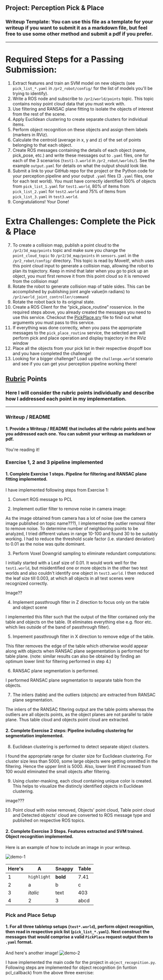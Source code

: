 ## Project: Perception Pick & Place
### Writeup Template: You can use this file as a template for your writeup if you want to submit it as a markdown file, but feel free to use some other method and submit a pdf if you prefer.

---


# Required Steps for a Passing Submission:
1. Extract features and train an SVM model on new objects (see `pick_list_*.yaml` in `/pr2_robot/config/` for the list of models you'll be trying to identify). 
2. Write a ROS node and subscribe to `/pr2/world/points` topic. This topic contains noisy point cloud data that you must work with.
3. Use filtering and RANSAC plane fitting to isolate the objects of interest from the rest of the scene.
4. Apply Euclidean clustering to create separate clusters for individual items.
5. Perform object recognition on these objects and assign them labels (markers in RViz).
6. Calculate the centroid (average in x, y and z) of the set of points belonging to that each object.
7. Create ROS messages containing the details of each object (name, pick_pose, etc.) and write these messages out to `.yaml` files, one for each of the 3 scenarios (`test1-3.world` in `/pr2_robot/worlds/`).  See the example `output.yaml` for details on what the output should look like.  
8. Submit a link to your GitHub repo for the project or the Python code for your perception pipeline and your output `.yaml` files (3 `.yaml` files, one for each test world).  You must have correctly identified 100% of objects from `pick_list_1.yaml` for `test1.world`, 80% of items from `pick_list_2.yaml` for `test2.world` and 75% of items from `pick_list_3.yaml` in `test3.world`.
9. Congratulations!  Your Done!

# Extra Challenges: Complete the Pick & Place
7. To create a collision map, publish a point cloud to the `/pr2/3d_map/points` topic and make sure you change the `point_cloud_topic` to `/pr2/3d_map/points` in `sensors.yaml` in the `/pr2_robot/config/` directory. This topic is read by Moveit!, which uses this point cloud input to generate a collision map, allowing the robot to plan its trajectory.  Keep in mind that later when you go to pick up an object, you must first remove it from this point cloud so it is removed from the collision map!
8. Rotate the robot to generate collision map of table sides. This can be accomplished by publishing joint angle value(in radians) to `/pr2/world_joint_controller/command`
9. Rotate the robot back to its original state.
10. Create a ROS Client for the “pick_place_routine” rosservice.  In the required steps above, you already created the messages you need to use this service. Checkout the [PickPlace.srv](https://github.com/udacity/RoboND-Perception-Project/tree/master/pr2_robot/srv) file to find out what arguments you must pass to this service.
11. If everything was done correctly, when you pass the appropriate messages to the `pick_place_routine` service, the selected arm will perform pick and place operation and display trajectory in the RViz window
12. Place all the objects from your pick list in their respective dropoff box and you have completed the challenge!
13. Looking for a bigger challenge?  Load up the `challenge.world` scenario and see if you can get your perception pipeline working there!

## [Rubric](https://review.udacity.com/#!/rubrics/1067/view) Points
### Here I will consider the rubric points individually and describe how I addressed each point in my implementation.  

---
### Writeup / README

#### 1. Provide a Writeup / README that includes all the rubric points and how you addressed each one.  You can submit your writeup as markdown or pdf.  

You're reading it!

### Exercise 1, 2 and 3 pipeline implemented
#### 1. Complete Exercise 1 steps. Pipeline for filtering and RANSAC plane fitting implemented.

I have implemented following steps from Exercise 1:

1. Convert ROS message to PCL

2. Implement outlier filter to remove noise in camera image:

As the image obtained from camera has a lot of noise (see the camera image published on topic name???), I implemented the outlier removal filter to remove noise. To determine number of neighboring points to be analyzed, I tried different values in range 10-100 and found 30 to be suitably working. I had to reduce the threshold scale factor (i.e. standard deviation) to 0.01 as the noise was quite dominant.

3. Perform Voxel Downgrid sampling to eliminate redundant computations:

I initially started with a Leaf size of 0.01. It would work well for the `test1.world`, but misidentified one or more objects in the other two test worlds and also couldn't identify one object in `test3.world`. I then reduced the leaf size till 0.003, at which all objects in all test scenes were recognized correctly.

Image??

4. Implement passthrough filter in Z direction to focus only on the table and object scene

I implemented this filter such that the output of the filter contained only the table and objects on the table. (It eliminates everything else e.g. floor etc. which lies outside of the band of passthrough filter).

5. Impement passthrough filter in X direction to remove edge of the table. 

This filter removes the edge of the table which otherwise would appear along with objects when RANSAC plane segementation is performed for table plane. (note: similar results can also be obtained by finding an optimum lower limit for filtering performed in step 4.)

6. RANSAC plane segmentation is performed.

I performed RANSAC plane segmentation to separate table from the objects. 

7. The inliers (table) and the outliers (objects) are extracted from RANSAC plane segmentation.

The inliers of the RANSAC filtering output are the table points whereas the outliers are all objects points, as the object planes are not parallel to table plane. Thus table cloud and objects point cloud are extracted.

#### 2. Complete Exercise 2 steps: Pipeline including clustering for segmentation implemented.  

8. Euclidean clustering is performed to detect separate object clusters.

I found the appropriate range for cluster size for Euclidean clustering. For cluster size less than 5000, some large objects were getting ommitted in the filtering. Hence the upper limit is 5000. Also, lower limit if increased from 100 would eliminated the small objects after filtering.

9. Using cluster-masking, each cloud containing unique color is created. This helps to visualize the distincly identified objects in Euclidean clustering.

image???

10. Point cloud with noise removed, Objects' point cloud, Table point cloud and Detected objects' cloud are converted to ROS message type and published on respective ROS topics.

#### 2. Complete Exercise 3 Steps.  Features extracted and SVM trained.  Object recognition implemented.
Here is an example of how to include an image in your writeup.

![demo-1](https://user-images.githubusercontent.com/20687560/28748231-46b5b912-7467-11e7-8778-3095172b7b19.png)




Here's | A | Snappy | Table
--- | --- | --- | ---
1 | `highlight` | **bold** | 7.41
2 | a | b | c
3 | *italic* | text | 403
4 | 2 | 3 | abcd


### Pick and Place Setup

#### 1. For all three tabletop setups (`test*.world`), perform object recognition, then read in respective pick list (`pick_list_*.yaml`). Next construct the messages that would comprise a valid `PickPlace` request output them to `.yaml` format.

And here's another image! 
![demo-2](https://user-images.githubusercontent.com/20687560/28748286-9f65680e-7468-11e7-83dc-f1a32380b89c.png)

I have implemented the main code for the project in `object_recognition.py`. Following steps are implemented for object recognition (in funtion pcl_callback) from the above three exercise:






